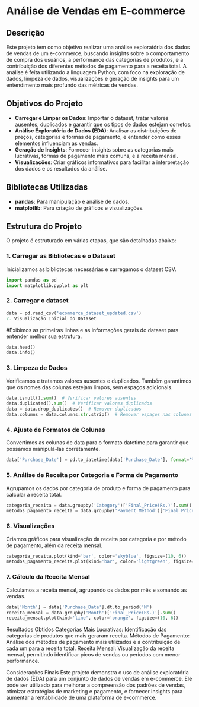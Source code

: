 # Análise de Vendas em E-commerce

## Descrição

Este projeto tem como objetivo realizar uma análise exploratória dos dados de vendas de um e-commerce, buscando insights sobre o comportamento de compra dos usuários, a performance das categorias de produtos, e a contribuição dos diferentes métodos de pagamento para a receita total. A análise é feita utilizando a linguagem Python, com foco na exploração de dados, limpeza de dados, visualizações e geração de insights para um entendimento mais profundo das métricas de vendas.

## Objetivos do Projeto

- **Carregar e Limpar os Dados**: Importar o dataset, tratar valores ausentes, duplicados e garantir que os tipos de dados estejam corretos.
- **Análise Exploratória de Dados (EDA)**: Analisar as distribuições de preços, categorias e formas de pagamento, e entender como esses elementos influenciam as vendas.
- **Geração de Insights**: Fornecer insights sobre as categorias mais lucrativas, formas de pagamento mais comuns, e a receita mensal.
- **Visualizações**: Criar gráficos informativos para facilitar a interpretação dos dados e os resultados da análise.

## Bibliotecas Utilizadas

- **pandas**: Para manipulação e análise de dados.
- **matplotlib**: Para criação de gráficos e visualizações.

## Estrutura do Projeto

O projeto é estruturado em várias etapas, que são detalhadas abaixo:

### 1. Carregar as Bibliotecas e o Dataset

Inicializamos as bibliotecas necessárias e carregamos o dataset CSV.

```python
import pandas as pd
import matplotlib.pyplot as plt
```

### 2. Carregar o dataset
```python
data = pd.read_csv('ecommerce_dataset_updated.csv')
2. Visualização Inicial do Dataset
```

#Exibimos as primeiras linhas e as informações gerais do dataset para entender melhor sua estrutura.

```python
data.head()
data.info()
```

### 3. Limpeza de Dados
Verificamos e tratamos valores ausentes e duplicados. Também garantimos que os nomes das colunas estejam limpos, sem espaços adicionais.

```python
data.isnull().sum()  # Verificar valores ausentes
data.duplicated().sum()  # Verificar valores duplicados
data = data.drop_duplicates()  # Remover duplicados
data.columns = data.columns.str.strip()  # Remover espaços nas colunas
```

### 4. Ajuste de Formatos de Colunas
Convertimos as colunas de data para o formato datetime para garantir que possamos manipulá-las corretamente.

```python
data['Purchase_Date'] = pd.to_datetime(data['Purchase_Date'], format='%d-%m-%Y')
```

### 5. Análise de Receita por Categoria e Forma de Pagamento
Agrupamos os dados por categoria de produto e forma de pagamento para calcular a receita total.

```python
categoria_receita = data.groupby('Category')['Final_Price(Rs.)'].sum().sort_values(ascending=False)
metodos_pagamento_receita = data.groupby('Payment_Method')['Final_Price(Rs.)'].sum().sort_values(ascending=False)
```


### 6. Visualizações
Criamos gráficos para visualização da receita por categoria e por método de pagamento, além da receita mensal.

```python
categoria_receita.plot(kind='bar', color='skyblue', figsize=(10, 6))
metodos_pagamento_receita.plot(kind='bar', color='lightgreen', figsize=(10, 6))
```


### 7. Cálculo da Receita Mensal
Calculamos a receita mensal, agrupando os dados por mês e somando as vendas.

```python
data['Month'] = data['Purchase_Date'].dt.to_period('M')
receita_mensal = data.groupby('Month')['Final_Price(Rs.)'].sum()
receita_mensal.plot(kind='line', color='orange', figsize=(10, 6))
```

Resultados Obtidos
Categorias Mais Lucrativas: Identificação das categorias de produtos que mais geraram receita.
Métodos de Pagamento: Análise dos métodos de pagamento mais utilizados e a contribuição de cada um para a receita total.
Receita Mensal: Visualização da receita mensal, permitindo identificar picos de vendas ou períodos com menor performance.


Considerações Finais
Este projeto demonstra o uso de análise exploratória de dados (EDA) para um conjunto de dados de vendas em e-commerce. Ele pode ser utilizado para melhorar a compreensão dos padrões de vendas, otimizar estratégias de marketing e pagamento, e fornecer insights para aumentar a rentabilidade de uma plataforma de e-commerce.

